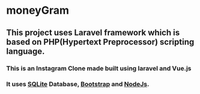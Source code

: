 # moneyGram 

## This project uses Laravel framework which is based on PHP(Hypertext Preprocessor) scripting language.

### This is an Instagram Clone made built using laravel and Vue.js

### It uses [SQLite](https://www.sqlite.org/index.html) Database, [Bootstrap](https://getbootstrap.com/) and [NodeJs](https://nodejs.org/en/).